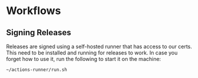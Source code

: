 # Workflows

## Signing Releases

Releases are signed using a self-hosted runner that has access to our certs. This need to be installed and running for releases to work. In case you forget how to use it, run the following to start it on the machine:

```
~/actions-runner/run.sh
```